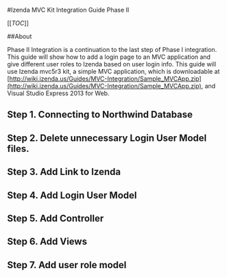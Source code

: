 #Izenda MVC Kit Integration Guide Phase II

[[_TOC_]]

##About

Phase II Integration is a continuation to the last step of Phase I integration. This guide will show how to add a login page to an MVC application and give different user roles to Izenda based on user login info. This guide will use Izenda mvc5r3 kit, a simple MVC application, which is downloadable at [http://wiki.izenda.us/Guides/MVC-Integration/Sample_MVCApp.zip](http://wiki.izenda.us/Guides/MVC-Integration/Sample_MVCApp.zip), and Visual Studio Express 2013 for Web. 

## Step 1. Connecting to Northwind Database

## Step 2. Delete unnecessary Login User Model files.

## Step 3. Add Link to Izenda

## Step 4. Add Login User Model

## Step 5. Add Controller

## Step 6. Add Views

## Step 7. Add user role model

 